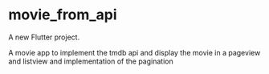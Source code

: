 # movie_from_api

A new Flutter project.

A movie app to implement the tmdb api and display the movie in a pageview and listview and implementation of the pagination 
